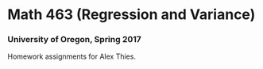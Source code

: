 # Math 463 (Regression and Variance)
### University of Oregon, Spring 2017
Homework assignments for Alex Thies.
